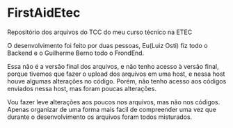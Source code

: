 # FirstAidEtec
Repositório dos arquivos do TCC do meu curso técnico na ETEC

O desenvolvimento foi feito por duas pessoas, Eu(Luiz Osti) fiz todo o Backend e o Guilherme Berno todo o FrondEnd.

Essa não é a versão final dos arquivos, e não tenho acesso à versão final, porque tivemos que fazer o upload dos arquivos em uma host, e nessa host houve algumas alterações no código. Porém, não tenho acesso aos códigos enviados nessa host, mas foram poucas alterações.

Vou fazer leve alterações aos poucos nos arquivos, mas não nos códigos. Apenas organizar de uma forma mais facil de compreender uma vez que durante o desenvolvimento os arquivos foram todos misturados.

